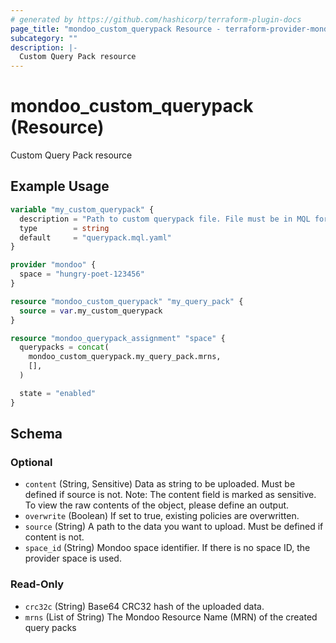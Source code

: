 ```yaml
---
# generated by https://github.com/hashicorp/terraform-plugin-docs
page_title: "mondoo_custom_querypack Resource - terraform-provider-mondoo"
subcategory: ""
description: |-
  Custom Query Pack resource
---
```


# mondoo_custom_querypack (Resource)

Custom Query Pack resource

## Example Usage

```terraform
variable "my_custom_querypack" {
  description = "Path to custom querypack file. File must be in MQL format."
  type        = string
  default     = "querypack.mql.yaml"
}

provider "mondoo" {
  space = "hungry-poet-123456"
}

resource "mondoo_custom_querypack" "my_query_pack" {
  source = var.my_custom_querypack
}

resource "mondoo_querypack_assignment" "space" {
  querypacks = concat(
    mondoo_custom_querypack.my_query_pack.mrns,
    [],
  )

  state = "enabled"
}
```

<!-- schema generated by tfplugindocs -->
## Schema

### Optional

- `content` (String, Sensitive) Data as string to be uploaded. Must be defined if source is not. Note: The content field is marked as sensitive. To view the raw contents of the object, please define an output.
- `overwrite` (Boolean) If set to true, existing policies are overwritten.
- `source` (String) A path to the data you want to upload. Must be defined if content is not.
- `space_id` (String) Mondoo space identifier. If there is no space ID, the provider space is used.

### Read-Only

- `crc32c` (String) Base64 CRC32 hash of the uploaded data.
- `mrns` (List of String) The Mondoo Resource Name (MRN) of the created query packs
